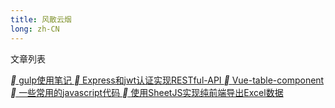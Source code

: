 ```yaml
---
title: 风散云烟
long: zh-CN
---
```

<nav class="panel">
  <p class="panel-heading">
    文章列表
  </p>
  <a class="panel-block is-active" href="/technical/gulp使用笔记.html">
    <span class="panel-icon">
      <i class="iconfont">&#xe606;</i>
    </span>
    gulp使用笔记
  </a>
  <a class="panel-block" href="/technical/Express和jwt认证实现RESTful-API.html">
    <span class="panel-icon">
      <i class="iconfont">&#xe606;</i>
    </span>
    Express和jwt认证实现RESTful-API
  </a>
  <a class="panel-block" href="/technical/Vue-table-component.html">
    <span class="panel-icon">
      <i class="iconfont">&#xe606;</i>
    </span>
    Vue-table-component
  </a>
  <a class="panel-block" href="/technical/一些常用的javascript代码.html">
    <span class="panel-icon">
      <i class="iconfont">&#xe606;</i>
    </span>
    一些常用的javascript代码
  </a>
  <a class="panel-block" href="/technical/使用SheetJS实现纯前端导出Excel数据.html">
    <span class="panel-icon">
      <i class="iconfont">&#xe606;</i>
    </span>
    使用SheetJS实现纯前端导出Excel数据
  </a>
</nav>